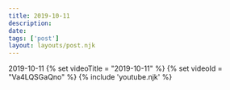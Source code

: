 ```yaml
---
title: 2019-10-11
description:
date:
tags: ['post']
layout: layouts/post.njk
---
```


2019-10-11
{% set videoTitle = "2019-10-11" %}
{% set videoId  = "Va4LQSGaQno" %}
{% include 'youtube.njk' %}